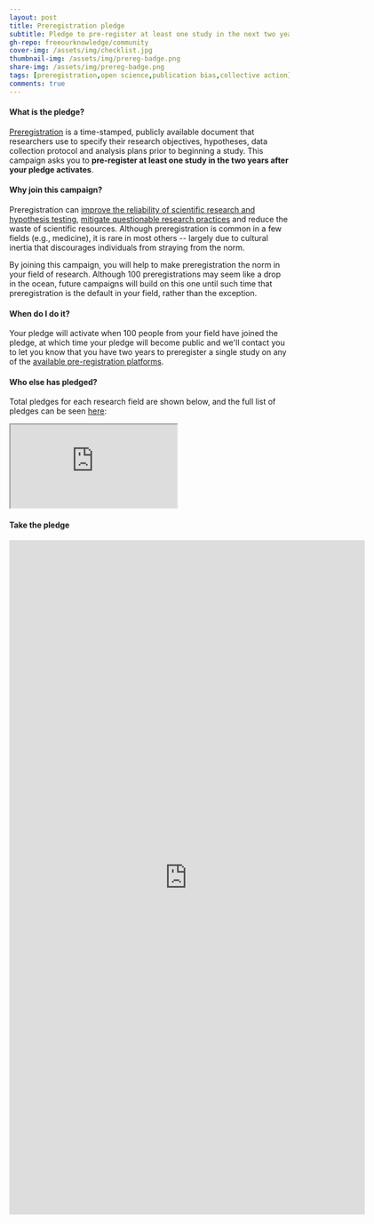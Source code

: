 ```yaml
---
layout: post
title: Preregistration pledge
subtitle: Pledge to pre-register at least one study in the next two years, along with 100 of your peers
gh-repo: freeourknowledge/community
cover-img: /assets/img/checklist.jpg
thumbnail-img: /assets/img/prereg-badge.png
share-img: /assets/img/prereg-badge.png
tags: [preregistration,open science,publication bias,collective action]
comments: true
---
```


#### What is the pledge?
[Preregistration](https://help.osf.io/hc/en-us/articles/360019738834-Create-a-Preregistration#Go-to-the-OSF-Prereg-Challenge-landing-page) is a time-stamped, publicly available document that researchers use to specify their research objectives, hypotheses, data collection protocol and analysis plans prior to beginning a study. This campaign asks you to **pre-register at least one study in the two years after your pledge activates**.

#### Why join this campaign?
Preregistration can [improve the reliability of scientific research and hypothesis testing](https://www.pnas.org/content/115/11/2600#sec-15), [mitigate questionable research practices](https://www.pnas.org/content/115/11/2600) and reduce the waste of scientific resources. Although preregistration is common in a few fields (e.g., medicine), it is rare in most others -- largely due to cultural inertia that discourages individuals from straying from the norm. 

By joining this campaign, you will help to make preregistration the norm in your field of research. Although 100 preregistrations may seem like a drop in the ocean, future campaigns will build on this one until such time that preregistration is the default in your field, rather than the exception.

#### When do I do it?
Your pledge will activate when 100 people from your field have joined the pledge, at which time your pledge will become public and we'll contact you to let you know that you have two years to preregister a single study on any of the [available pre-registration platforms](https://osf.io/zab38/wiki/home/?view). 

#### Who else has pledged?
Total pledges for each research field are shown below, and the full list of pledges can be seen [here](https://docs.google.com/spreadsheets/d/e/2PACX-1vSIZaK14oSyqw4m9pZnZZcXEACBsuXpG6SM4PEsHA_bIYODuepWFeH9cabtZBlKlHlGWGgXQUVvZuty/pubhtml?gid=492450582&single=true):
<iframe src="https://docs.google.com/spreadsheets/d/e/2PACX-1vSIZaK14oSyqw4m9pZnZZcXEACBsuXpG6SM4PEsHA_bIYODuepWFeH9cabtZBlKlHlGWGgXQUVvZuty/pubhtml?gid=1291030791&amp;single=true&amp;widget=true&amp;headers=false"></iframe>

#### Take the pledge
<iframe src="https://docs.google.com/forms/d/e/1FAIpQLSf8RflGizFJZamE874o8aDOhyU7UsNByR4dLmzhOtEOiu8KRQ/viewform?embedded=true" width="640" height="1213" frameborder="0" marginheight="0" marginwidth="0">Loading…</iframe>



